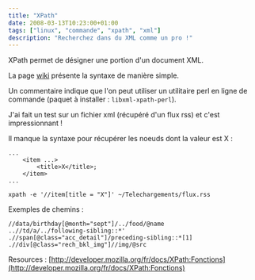 ```yaml
---
title: "XPath"
date: 2008-03-13T10:23:00+01:00
tags: ["linux", "commande", "xpath", "xml"]
description: "Recherchez dans du XML comme un pro !"
---
```

XPath permet de désigner une portion d'un document XML.

La page [wiki](http://fr.wikipedia.org/wiki/XPath) présente la syntaxe de manière simple.

Un commentaire indique que l'on peut utiliser un utilitaire perl en ligne de commande (paquet à installer : `libxml-xpath-perl`).

J'ai fait un test sur un fichier xml (récupéré d'un flux rss) et c'est impressionnant !

Il manque la syntaxe pour récupérer les noeuds dont la valeur est X :

    ...
        <item ...>
            <title>X</title>;
        </item>
    ...

```text
xpath -e '//item[title = "X"]' ~/Telechargements/flux.rss
```

Exemples de chemins :

    //data/birthday[@month="sept"]/../food/@name
    ..//td/a/../following-sibling::*'
    .//span[@class="acc_detail"]/preceding-sibling::*[1]
    .//div[@class="rech_bkl_img"]//img/@src

Resources : [http://developer.mozilla.org/fr/docs/XPath:Fonctions](http://developer.mozilla.org/fr/docs/XPath:Fonctions)

